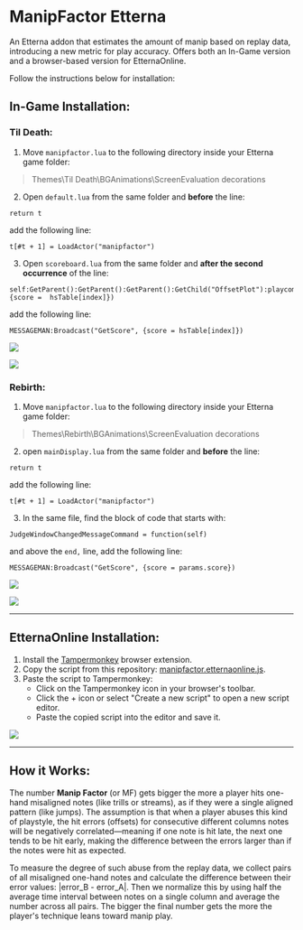# ManipFactor Etterna
An Etterna addon that estimates the amount of manip based on replay data, introducing a new metric for play accuracy. Offers both an In-Game version and a browser-based version for EtternaOnline.

Follow the instructions below for installation:

## In-Game Installation:
### Til Death:
1. Move `manipfactor.lua` to the following directory inside your Etterna game folder:
> Themes\Til Death\BGAnimations\ScreenEvaluation decorations
2. Open `default.lua` from the same folder and **before** the line:
```
return t
```
add the following line:
```
t[#t + 1] = LoadActor("manipfactor")
```

3. Open `scoreboard.lua` from the same folder and **after the second occurrence** of the line:
```
self:GetParent():GetParent():GetParent():GetChild("OffsetPlot"):playcommand("SetFromScore", {score =  hsTable[index]})
```
add the following line:
```
MESSAGEMAN:Broadcast("GetScore", {score = hsTable[index]})
```


![](https://i.imgur.com/fJyWtYi.png)

![](https://i.imgur.com/nkgtlSO.png)

### Rebirth:
1. Move `manipfactor.lua` to the following directory inside your Etterna game folder:
>Themes\Rebirth\BGAnimations\ScreenEvaluation decorations
2. open `mainDisplay.lua` from the same folder and **before** the line:
```
return t
```
add the following line:
```
t[#t + 1] = LoadActor("manipfactor")
```

3. In the same file, find the block of code that starts with:
```
JudgeWindowChangedMessageCommand = function(self)
```
and above the `end,` line, add the following line:
```
MESSAGEMAN:Broadcast("GetScore", {score = params.score})
```

![](https://i.imgur.com/Wb4Qk6i.png)

![](https://i.imgur.com/Ym6Ajnm.png)

---

## EtternaOnline Installation:
1. Install the [Tampermonkey](https://www.tampermonkey.net/) browser extension.
2. Copy the script from this repository: [manipfactor.etternaonline.js](https://raw.githubusercontent.com/MaidOfFire/ManipFactorEtterna/main/manipfactor.etternaonline.js).
3. Paste the script to Tampermonkey:
   * Click on the Tampermonkey icon in your browser's toolbar.
   * Click the + icon or select "Create a new script" to open a new script editor.
   * Paste the copied script into the editor and save it.

![](https://i.imgur.com/8zgsVxT.png)

---

## How it Works:
The number **Manip Factor** (or MF) gets bigger the more a player hits one-hand misaligned notes (like trills or streams), as if they were a single aligned pattern (like jumps). The assumption is that when a player abuses this kind of playstyle, the hit errors (offsets) for consecutive different columns notes will be negatively correlated—meaning if one note is hit late, the next one tends to be hit early, making the difference between the errors larger than if the notes were hit as expected.

To measure the degree of such abuse from the replay data, we collect pairs of all misaligned one-hand notes and calculate the difference between their error values: |error_B - error_A|. Then we normalize this by using half the average time interval between notes on a single column and average the number across all pairs. The bigger the final number gets the more the player's technique leans toward manip play. 



